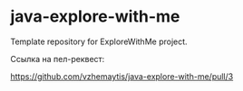 # java-explore-with-me
Template repository for ExploreWithMe project.

Ссылка на пел-реквест:

https://github.com/vzhemaytis/java-explore-with-me/pull/3
